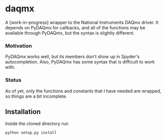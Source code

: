 daqmx
=====
A [work-in-progress] wrapper to the National Instruments DAQmx driver. It depends on PyDAQmx for callbacks, and all of the functions may be available through PyDAQmx, but the syntax is slightly different. 

### Motivation
PyDAQmx works well, but its members don't show up in Spyder's autocompletion. Also, PyDAQmx has some syntax that is difficult to work with. 

### Status

As of yet, only the functions and constants that I have needed are wrapped, so things are a bit incomplete.

Installation
------------
Inside the cloned directory run
```
python setup.py install
```
